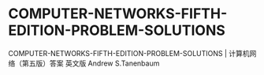 # COMPUTER-NETWORKS-FIFTH-EDITION-PROBLEM-SOLUTIONS
COMPUTER-NETWORKS-FIFTH-EDITION-PROBLEM-SOLUTIONS | 计算机网络（第五版）答案 英文版 Andrew S.Tanenbaum
